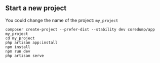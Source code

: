 ## Start a new project

You could change the name of the project: `my_project`
```
composer create-project --prefer-dist --stability dev coredump/app my_project
cd my_project
php artisan app:install
npm install
npm run dev
php artisan serve
```
